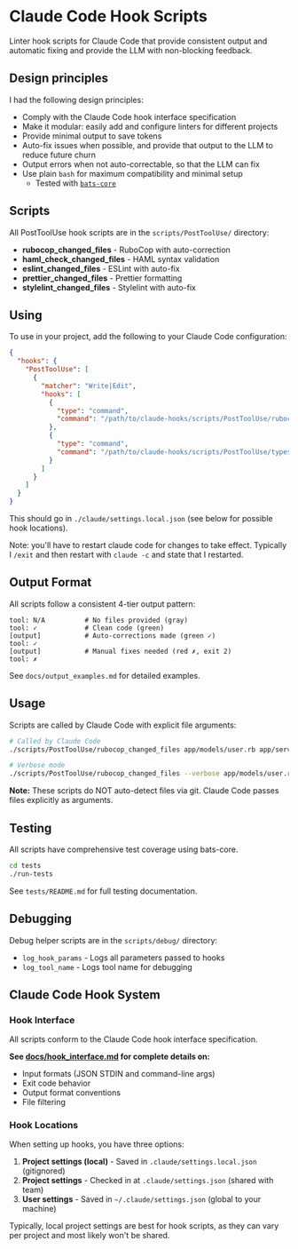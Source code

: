# Claude Code Hook Scripts

Linter hook scripts for Claude Code that provide consistent output and
automatic fixing and provide the LLM with non-blocking feedback.

## Design principles

I had the following design principles:

 - Comply with the Claude Code hook interface specification
 - Make it modular: easily add and configure linters for different projects
 - Provide minimal output to save tokens
 - Auto-fix issues when possible, and provide that output to the LLM to reduce future churn
 - Output errors when not auto-correctable, so that the LLM can fix
 - Use plain `bash` for maximum compatibility and minimal setup
   - Tested with [`bats-core`](https://github.com/bats-core/bats-core)

## Scripts

All PostToolUse hook scripts are in the `scripts/PostToolUse/` directory:

- **rubocop_changed_files** - RuboCop with auto-correction
- **haml_check_changed_files** - HAML syntax validation
- **eslint_changed_files** - ESLint with auto-fix
- **prettier_changed_files** - Prettier formatting
- **stylelint_changed_files** - Stylelint with auto-fix

## Using

To use in your project, add the following to your Claude Code configuration:

```json
{
  "hooks": {
    "PostToolUse": [
      {
        "matcher": "Write|Edit",
        "hooks": [
          {
            "type": "command",
            "command": "/path/to/claude-hooks/scripts/PostToolUse/rubocop_changed_files"
          },
          {
            "type": "command",
            "command": "/path/to/claude-hooks/scripts/PostToolUse/typescript_check_changed_files"
          }
        ]
      }
    ]
  }
}
```

This should go in `./claude/settings.local.json` (see below for possible hook locations).

Note: you'll have to restart claude code for changes to take effect. Typically I `/exit` and then restart with `claude -c` and state that I restarted.


## Output Format

All scripts follow a consistent 4-tier output pattern:

```
tool: N/A          # No files provided (gray)
tool: ✓            # Clean code (green)
[output]           # Auto-corrections made (green ✓)
tool: ✓
[output]           # Manual fixes needed (red ✗, exit 2)
tool: ✗
```

See `docs/output_examples.md` for detailed examples.

## Usage

Scripts are called by Claude Code with explicit file arguments:

```bash
# Called by Claude Code
./scripts/PostToolUse/rubocop_changed_files app/models/user.rb app/services/processor.rb

# Verbose mode
./scripts/PostToolUse/rubocop_changed_files --verbose app/models/user.rb
```

**Note:** These scripts do NOT auto-detect files via git. Claude Code passes files explicitly as arguments.

## Testing

All scripts have comprehensive test coverage using bats-core.

```bash
cd tests
./run-tests
```

See `tests/README.md` for full testing documentation.

## Debugging

Debug helper scripts are in the `scripts/debug/` directory:

- `log_hook_params` - Logs all parameters passed to hooks
- `log_tool_name` - Logs tool name for debugging

## Claude Code Hook System

### Hook Interface

All scripts conform to the Claude Code hook interface specification.

**See [docs/hook_interface.md](docs/hook_interface.md) for complete details on:**
- Input formats (JSON STDIN and command-line args)
- Exit code behavior
- Output format conventions
- File filtering

### Hook Locations

When setting up hooks, you have three options:

1. **Project settings (local)** - Saved in `.claude/settings.local.json` (gitignored)
2. **Project settings** - Checked in at `.claude/settings.json` (shared with team)
3. **User settings** - Saved in `~/.claude/settings.json` (global to your machine)

Typically, local project settings are best for hook scripts, as they can vary per project and most likely won't be shared.
